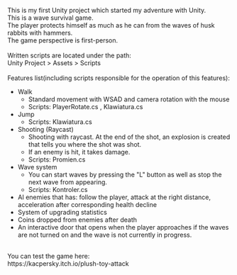 This is my first Unity project which started my adventure with Unity.<br/>
This is a wave survival game.<br/>
The player protects himself as much as he can from the waves of husk rabbits with hammers.<br/>
The game perspective is first-person.<br/>
<br/>
Written scripts are located under the path:<br/>
Unity Project > Assets > Scripts <br/>
<br/>
Features list(including scripts responsible for the operation of this features):<br/>
- Walk<br/>
  - Standard movement with WSAD and camera rotation with the mouse<br/>
  - Scripts: PlayerRotate.cs , Klawiatura.cs <br/>
- Jump<br/>
  - Scripts: Klawiatura.cs <br/>
- Shooting (Raycast)<br/>
  - Shooting with raycast. At the end of the shot, an explosion is created that tells you where the shot was shot.  <br/>
  - If an enemy is hit, it takes damage. <br/>
  - Scripts: Promien.cs <br/>
- Wave system<br/>
  - You can start waves by pressing the "L" button as well as stop the next wave from appearing. 
  - Scripts: Kontroler.cs <br/>
- AI enemies that has: follow the player, attack at the right distance, acceleration after corresponding health decline <br/>
- System of upgrading statistics <br/>
- Coins dropped from enemies after death <br/>
- An interactive door that opens when the player approaches if the waves are not turned on and the wave is not currently in progress. <br/>
<br/>
You can test the game here:<br/>
https://kacpersky.itch.io/plush-toy-attack
